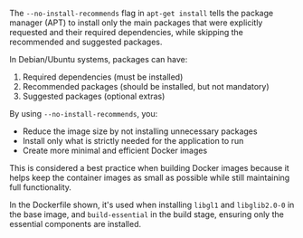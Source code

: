 The `--no-install-recommends` flag in `apt-get install` tells the package manager (APT) to install only the main packages that were explicitly requested and their required dependencies, while skipping the recommended and suggested packages.

In Debian/Ubuntu systems, packages can have:
1. Required dependencies (must be installed)
2. Recommended packages (should be installed, but not mandatory)
3. Suggested packages (optional extras)

By using `--no-install-recommends`, you:
- Reduce the image size by not installing unnecessary packages
- Install only what is strictly needed for the application to run
- Create more minimal and efficient Docker images

This is considered a best practice when building Docker images because it helps keep the container images as small as possible while still maintaining full functionality.

In the Dockerfile shown, it's used when installing `libgl1` and `libglib2.0-0` in the base image, and `build-essential` in the build stage, ensuring only the essential components are installed.
